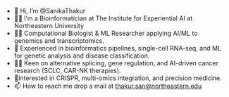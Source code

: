 - 👋 Hi, I’m @SanikaThakur
- 👩‍💼 I’m a Bioinformatician at The Institute for Experiential AI at Northeastern University 
- 👩‍🔬 Computational Biologist & ML Researcher applying AI/ML to genomics and transcriptomics.
- 🔬 Experienced in bioinformatics pipelines, single-cell RNA-seq, and ML for genetic analysis and disease classification.
- 👩‍💻 Keen on alternative splicing, gene regulation, and AI-driven cancer research (SCLC, CAR-NK therapies).
- 🧬Interested in CRISPR, multi-omics integration, and precision medicine.
- 📫 How to reach me drop a mail at thakur.san@northeastern.edu

<!---
SanikaThakur/SanikaThakur is a ✨ special ✨ repository because its `README.md` (this file) appears on your GitHub profile.
You can click the Preview link to take a look at your changes.
--->
